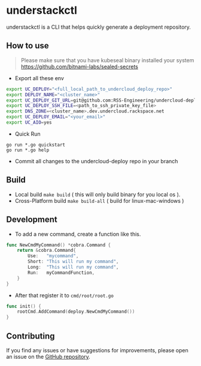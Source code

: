 # understackctl

understackctl is a CLI that helps quickly generate a deployment repository.

## How to use

> Please make sure that you have kubeseal binary installed your system https://github.com/bitnami-labs/sealed-secrets

* Export all these env

```sh
export UC_DEPLOY="<full_local_path_to_undercloud_deploy_repo>"
export DEPLOY_NAME="<cluster_name>"
export UC_DEPLOY_GIT_URL=git@github.com:RSS-Engineering/undercloud-deploy.git
export UC_DEPLOY_SSH_FILE=<path_to_ssh_private_key_file>
export DNS_ZONE=<cluster_name>.dev.undercloud.rackspace.net
export UC_DEPLOY_EMAIL="<your_email>"
export UC_AIO=yes
```

* Quick Run

```
go run *.go quickstart
go run *.go help
```

* Commit all changes to the undercloud-deploy repo in your branch

## Build

* Local build `make build` ( this will only build binary for you local os ).
* Cross-Platform build `make build-all` ( build for linux-mac-windows )

## Development

* To add a new command, create a function like this.

```go
func NewCmdMyCommand() *cobra.Command {
	return &cobra.Command{
		Use:   "mycommand",
		Short: "This will run my command",
		Long:  "This will run my command",
		Run:   myCommandFunction,
	}
}
```

* After that register it to `cmd/root/root.go`

```go
func init() {
	rootCmd.AddCommand(deploy.NewCmdMyCommand())
}
```

## Contributing

If you find any issues or have suggestions for improvements, please open an issue on the [GitHub repository](https://github.com/rackerlabs/understack).
